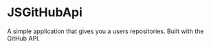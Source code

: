 # JSGitHubApi

A simple application that gives you a users repositories. Built with the GitHub API. 
